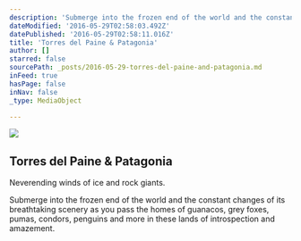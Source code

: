 ```yaml
---
description: 'Submerge into the frozen end of the world and the constant changes of its breathtaking scenery as you pass the homes of guanacos, grey foxes, pumas, condors, penguins and more in these lands of introspection and amazement.'
dateModified: '2016-05-29T02:58:03.492Z'
datePublished: '2016-05-29T02:58:11.016Z'
title: 'Torres del Paine & Patagonia'
author: []
starred: false
sourcePath: _posts/2016-05-29-torres-del-paine-and-patagonia.md
inFeed: true
hasPage: false
inNav: false
_type: MediaObject

---
```

<article style=""><img src="https://the-grid-user-content.s3-us-west-2.amazonaws.com/a04104af-8231-4c29-af22-d52121598672.jpg" /><h1>Torres del Paine &amp; Patagonia</h1><p>Neverending winds of ice and rock giants.</p></article>

Submerge into the frozen end of the world and the constant changes of its breathtaking scenery as you pass the homes of guanacos, grey foxes, pumas, condors, penguins and more in these lands of introspection and amazement.